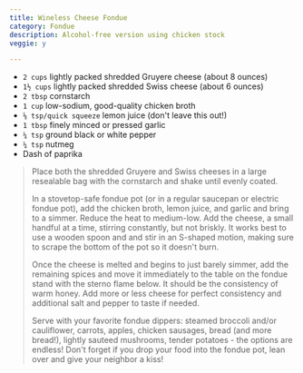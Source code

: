 ```yaml
---
title: Wineless Cheese Fondue  
category: Fondue
description: Alcohol-free version using chicken stock
veggie: y

--- 
```


* `2 cups` lightly packed shredded Gruyere cheese (about 8 ounces)
* `1½ cups` lightly packed shredded Swiss cheese (about 6 ounces)
* `2 tbsp` cornstarch
* `1 cup` low-sodium, good-quality chicken broth
* `⅛ tsp/quick squeeze` lemon juice (don't leave this out!)
* `1 tbsp` finely minced or pressed garlic
* `¼ tsp` ground black or white pepper
* `¼ tsp` nutmeg
* Dash of paprika
 
> Place both the shredded Gruyere and Swiss cheeses in a large resealable bag with the cornstarch and shake until evenly coated.
>
> In a stovetop-safe fondue pot (or in a regular saucepan or electric fondue pot), add the chicken broth, lemon juice, and garlic and bring to a simmer. Reduce the heat to medium-low. Add the cheese, a small handful at a time, stirring constantly, but not briskly. It works best to use a wooden spoon and and stir in an S-shaped motion, making sure to scrape the bottom of the pot so it doesn't burn.
>
> Once the cheese is melted and begins to just barely simmer, add the remaining spices and move it immediately to the table on the fondue stand with the sterno flame below. It should be the consistency of warm honey. Add more or less cheese for perfect consistency and additional salt and pepper to taste if needed.
>
> Serve with your favorite fondue dippers: steamed broccoli and/or cauliflower, carrots, apples, chicken sausages, bread (and more bread!), lightly sauteed mushrooms, tender potatoes - the options are endless! Don't forget if you drop your food into the fondue pot, lean over and give your neighbor a kiss!
